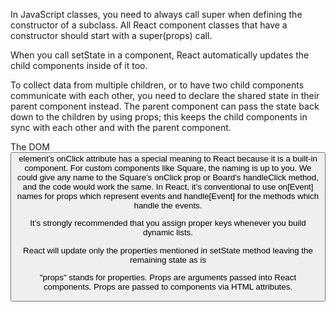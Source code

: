 In JavaScript classes, you need to always call super when defining the constructor of a subclass. All React component classes that have a constructor should start with a super(props) call.

When you call setState in a component, React automatically updates the child components inside of it too.


To collect data from multiple children, or to have two child components communicate with each other, you need to declare the shared state in their parent component instead. The parent component can pass the state back down to the children by using props; this keeps the child components in sync with each other and with the parent component.

The DOM <button> element’s onClick attribute has a special meaning to React because it is a built-in component. For custom components like Square, the naming is up to you. We could give any name to the Square’s onClick prop or Board’s handleClick method, and the code would work the same. In React, it’s conventional to use on[Event] names for props which represent events and handle[Event] for the methods which handle the events.

It’s strongly recommended that you assign proper keys whenever you build dynamic lists.

React will update only the properties mentioned in setState method leaving the remaining state as is

"props" stands for properties. Props are arguments passed into React components. Props are passed to components via HTML attributes.

